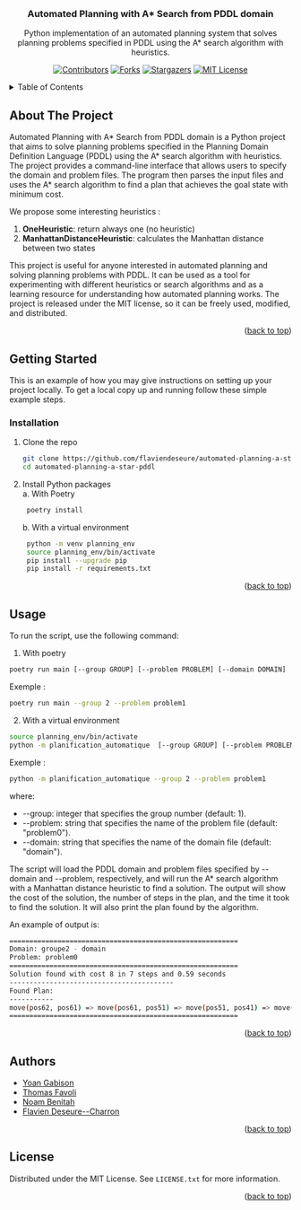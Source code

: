 <a name="readme-top"></a>


<br />
<div align="center">
  <h3 align="center">Automated Planning with A* Search from PDDL domain </h3>
  <p align="center">
    Python implementation of an automated planning system that solves planning problems specified in PDDL using the A* search algorithm with heuristics.
    <br />
     
    
[![Contributors][contributors-shield]][contributors-url]
[![Forks][forks-shield]][forks-url]
[![Stargazers][stars-shield]][stars-url]
[![MIT License][license-shield]][license-url]
    
  </p>
</div>

<details>
  <summary>Table of Contents</summary>
  <ol>
    <li>
      <a href="#about-the-project">About The Project</a>
    </li>
    <li>
      <a href="#getting-started">Getting Started</a>
      <ul>
        <li><a href="#installation">Installation</a></li>
      </ul>
    </li>
    <li><a href="#usage">Usage</a></li>
    <li><a href="#authors">Authors</a></li>
    <li><a href="#license">License</a></li>
  </ol>
</details>



## About The Project
Automated Planning with A* Search from PDDL domain is a Python project that aims to solve planning problems specified in the Planning Domain Definition Language (PDDL) using the A* search algorithm with heuristics. The project provides a command-line interface that allows users to specify the domain and problem files. The program then parses the input files and uses the A* search algorithm to find a plan that achieves the goal state with minimum cost.

We propose some interesting heuristics :
1. **OneHeuristic**: return always one (no heuristic)
2. **ManhattanDistanceHeuristic**: calculates the Manhattan distance between two states

This project is useful for anyone interested in automated planning and solving planning problems with PDDL. It can be used as a tool for experimenting with different heuristics or search algorithms and as a learning resource for understanding how automated planning works. The project is released under the MIT license, so it can be freely used, modified, and distributed.

<p align="right">(<a href="#readme-top">back to top</a>)</p>


## Getting Started

This is an example of how you may give instructions on setting up your project locally.
To get a local copy up and running follow these simple example steps.

### Installation
1. Clone the repo
   ```sh
   git clone https://github.com/flaviendeseure/automated-planning-a-star-pddl.git
   cd automated-planning-a-star-pddl
   ```
2. Install Python packages  
   a. With Poetry
   ```sh
    poetry install
    ```
   b. With a virtual environment
   ```sh
    python -m venv planning_env
    source planning_env/bin/activate
    pip install --upgrade pip
    pip install -r requirements.txt
    ```

<p align="right">(<a href="#readme-top">back to top</a>)</p>


## Usage
To run the script, use the following command:

1. With poetry
```sh
poetry run main [--group GROUP] [--problem PROBLEM] [--domain DOMAIN]
``` 
Exemple : 
```sh
poetry run main --group 2 --problem problem1
```   

2. With a virtual environment
```sh
source planning_env/bin/activate
python -m planification_automatique  [--group GROUP] [--problem PROBLEM] [--domain DOMAIN]
```
Exemple : 
```sh
python -m planification_automatique --group 2 --problem problem1
```   

where:  
- --group: integer that specifies the group number (default: 1).
- --problem: string that specifies the name of the problem file (default: "problem0").
- --domain: string that specifies the name of the domain file (default: "domain").  
  
The script will load the PDDL domain and problem files specified by --domain and --problem, respectively, and will run the A* search algorithm with a Manhattan distance heuristic to find a solution. The output will show the cost of the solution, the number of steps in the plan, and the time it took to find the solution. It will also print the plan found by the algorithm.  
  
An example of output is:   
```bash  
=========================================================  
Domain: groupe2 - domain  
Problem: problem0
=========================================================
Solution found with cost 8 in 7 steps and 0.59 seconds
-----------------------------------------
Found Plan:
-----------
move(pos62, pos61) => move(pos61, pos51) => move(pos51, pos41) => move(pos41, pos31) => shoot(pos31, pos21) => move(pos31, pos21) => move(pos21, pos11)
=========================================================  
```

<p align="right">(<a href="#readme-top">back to top</a>)</p>

## Authors
- [Yoan Gabison](https://github.com/YoanGab)
- [Thomas Favoli](https://github.com/tf83f)
- [Noam Benitah](https://github.com/NoamBenitah)
- [Flavien Deseure--Charron](https://github.com/flaviendeseure)

<p align="right">(<a href="#readme-top">back to top</a>)</p>

## License
Distributed under the MIT License. See `LICENSE.txt` for more information.

<p align="right">(<a href="#readme-top">back to top</a>)</p>

[contributors-shield]: https://img.shields.io/github/contributors/flaviendeseure/automated-planning-a-star-pddl.svg?style=for-the-badge
[contributors-url]: https://github.com/flaviendeseure/automated-planning-a-star-pddl/graphs/contributors
[forks-shield]: https://img.shields.io/github/forks/flaviendeseure/automated-planning-a-star-pddl.svg?style=for-the-badge
[forks-url]: https://github.com/flaviendeseure/automated-planning-a-star-pddl/network/members
[stars-shield]: https://img.shields.io/github/stars/flaviendeseure/automated-planning-a-star-pddl.svg?style=for-the-badge
[stars-url]: https://github.com/flaviendeseure/automated-planning-a-star-pddl/stargazers
[license-shield]: https://img.shields.io/github/license/flaviendeseure/automated-planning-a-star-pddl.svg?style=for-the-badge
[license-url]: https://github.com/flaviendeseure/automated-planning-a-star-pddl/blob/master/LICENSE.txt
